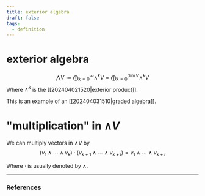 ```yaml
---
title: exterior algebra
draft: false
tags:
  - definition
---
```

# exterior algebra

$$ \bigwedge V \coloneqq \bigoplus_{k=0}^\infty \wedge^kV = \bigoplus_{k=0}^{\dim V} \wedge^k V$$
Where $\wedge^k$ is the [[202404021520|exterior product]]. 

This is an example of an [[202404031510|graded algebra]]. 
# "multiplication" in $\wedge V$ 
We can multiply vectors in $\wedge V$ by
$$(v_1 \wedge \cdots \wedge v_k) \cdot (v_{k+1} \wedge \cdots \wedge v_{k+l}) = v_1 \wedge \cdots \wedge v_{k+l}$$

Where $\cdot$ is usually denoted by $\wedge$. 

---
### References
